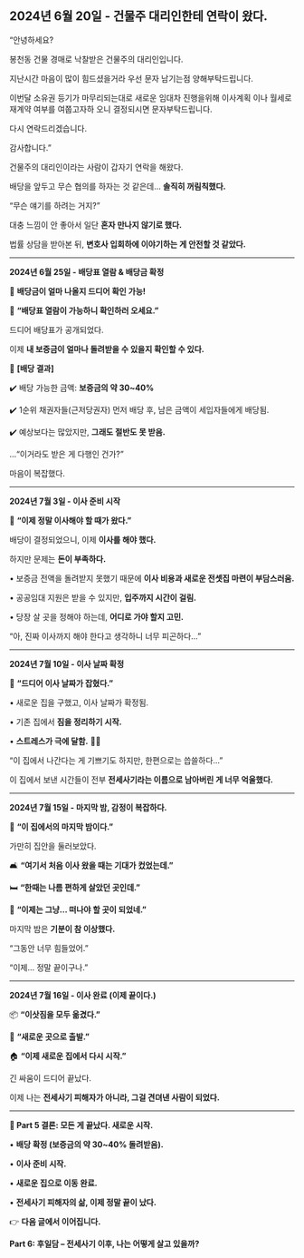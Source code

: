 ## **2024년 6월 20일 - 건물주 대리인한테 연락이 왔다.**


 “안녕하세요?

봉천동 건물 경매로 낙찰받은 건물주의 대리인입니다.

지난시간 마음이 많이 힘드셨을거라 우선 문자 남기는점 양해부탁드립니다.

이번달 소유권 등기가 마무리되는대로 새로운 임대차 진행을위해 이사계획 이나 월세로 재계약 여부를 여쭙고자하 오니 결정되시면 문자부탁드립니다.

다시 연락드리겠습니다.

감사합니다.”

  

건물주의 대리인이라는 사람이 갑자기 연락을 해왔다.

배당을 앞두고 무슨 협의를 하자는 것 같은데… **솔직히 꺼림칙했다.**

  

“무슨 얘기를 하려는 거지?”

  

대충 느낌이 안 좋아서 일단 **혼자 만나지 않기로 했다.**

법률 상담을 받아본 뒤, **변호사 입회하에 이야기하는 게 안전할 것 같았다.**

---

**2024년 6월 25일 - 배당표 열람 & 배당금 확정**

  

📌 **배당금이 얼마 나올지 드디어 확인 가능!**

  

📃 **“배당표 열람이 가능하니 확인하러 오세요.”**

  

드디어 배당표가 공개되었다.

이제 **내 보증금이 얼마나 돌려받을 수 있을지 확인할 수 있다.**

  

📢 **[배당 결과]**

✔️ 배당 가능한 금액: **보증금의 약 30~40%**

✔️ 1순위 채권자들(근저당권자) 먼저 배당 후, 남은 금액이 세입자들에게 배당됨.

✔️ 예상보다는 많았지만, **그래도 절반도 못 받음.**

  

…“이거라도 받은 게 다행인 건가?”

마음이 복잡했다.

---

**2024년 7월 3일 - 이사 준비 시작**

  

📌 **“이제 정말 이사해야 할 때가 왔다.”**

  

배당이 결정되었으니, 이제 **이사를 해야 했다.**

하지만 문제는 **돈이 부족하다.**

• 보증금 전액을 돌려받지 못했기 때문에 **이사 비용과 새로운 전셋집 마련이 부담스러움.**

• 공공임대 지원은 받을 수 있지만, **입주까지 시간이 걸림.**

• 당장 살 곳을 정해야 하는데, **어디로 가야 할지 고민.**

  

“아, 진짜 이사까지 해야 한다고 생각하니 너무 피곤하다…”

---

**2024년 7월 10일 - 이사 날짜 확정**

  

📌 **“드디어 이사 날짜가 잡혔다.”**

• 새로운 집을 구했고, 이사 날짜가 확정됨.

• 기존 집에서 **짐을 정리하기 시작.**

• **스트레스가 극에 달함.** 😵‍💫

  

“이 집에서 나간다는 게 기쁘기도 하지만, 한편으로는 씁쓸하다…”

  

이 집에서 보낸 시간들이 전부 **전세사기라는 이름으로 남아버린 게 너무 억울했다.**

---

**2024년 7월 15일 - 마지막 밤, 감정이 복잡하다.**

  

📌 **“이 집에서의 마지막 밤이다.”**

  

가만히 집안을 둘러보았다.

  

🛋️ **“여기서 처음 이사 왔을 때는 기대가 컸었는데.”**

🛏️ **“한때는 나름 편하게 살았던 곳인데.”**

🚪 **“이제는 그냥… 떠나야 할 곳이 되었네.”**

  

마지막 밤은 **기분이 참 이상했다.**

  

“그동안 너무 힘들었어.”

“이제… 정말 끝이구나.”

---

**2024년 7월 16일 - 이사 완료 (이제 끝이다.)**

  

📦 **“이삿짐을 모두 옮겼다.”**

🚛 **“새로운 곳으로 출발.”**

🏠 **“이제 새로운 집에서 다시 시작.”**

  

긴 싸움이 드디어 끝났다.

이제 나는 **전세사기 피해자가 아니라, 그걸 견뎌낸 사람이 되었다.**

---

**📌 Part 5 결론: 모든 게 끝났다. 새로운 시작.**

  

• **배당 확정 (보증금의 약 30~40% 돌려받음).**

• **이사 준비 시작.**

• **새로운 집으로 이동 완료.**

• **전세사기 피해자의 삶, 이제 정말 끝이 났다.**

  

👉 **다음 글에서 이어집니다.**

  

**Part 6: 후일담 – 전세사기 이후, 나는 어떻게 살고 있을까?**